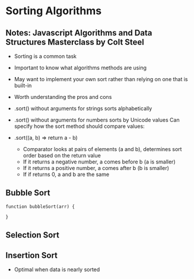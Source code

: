 # Sorting Algorithms

## Notes: Javascript Algorithms and Data Structures Masterclass by Colt Steel

- Sorting is a common task
- Important to know what algorithms methods are using
- May want to implement your own sort rather than relying on one that is built-in
- Worth understanding the pros and cons

- .sort() without arguments for strings sorts alphabetically
- .sort() without arguments for numbers sorts by Unicode values
Can specify how the sort method should compare values:
- .sort((a, b) => return a - b)
  - Comparator looks at pairs of elements (a and b), determines sort order based on the return value
  - If it returns a negative number, a comes before b (a is smaller)
  - If it returns a positive number, a comes after b (b is smaller)
  - If if returns 0, a and b are the same

## Bubble Sort

```JS
function bubbleSort(arr) {
    
}
```

## Selection Sort

## Insertion Sort

- Optimal when data is nearly sorted

